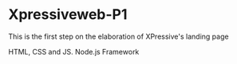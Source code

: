 # Xpressiveweb-P1

This is the first step on the elaboration of XPressive's landing page

HTML, CSS and JS. Node.js Framework
